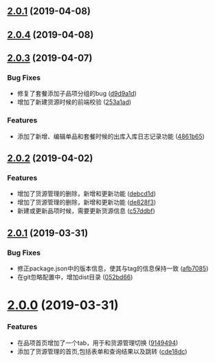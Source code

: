 <a name="2.0.1"></a>
## [2.0.1](https://github.com/copperdale/meiye/compare/2.0.4...2.0.1) (2019-04-08)



<a name="2.0.4"></a>
## [2.0.4](https://github.com/copperdale/meiye/compare/2.0.3...2.0.4) (2019-04-08)



<a name="2.0.3"></a>
## [2.0.3](https://github.com/copperdale/meiye/compare/2.0.2...2.0.3) (2019-04-07)


### Bug Fixes

* 修复了套餐添加子品项分组的bug ([d9d9a1d](https://github.com/copperdale/meiye/commit/d9d9a1d))
* 增加了新建货源时候的前端校验 ([253a1ad](https://github.com/copperdale/meiye/commit/253a1ad))


### Features

* 添加了新增、编辑单品和套餐时候的出库入库日志记录功能 ([4861b65](https://github.com/copperdale/meiye/commit/4861b65))



<a name="2.0.2"></a>
## [2.0.2](https://github.com/copperdale/meiye/compare/2.0.1...2.0.2) (2019-04-02)


### Features

* 增加了货源管理的删除，新增和更新功能 ([debcd1d](https://github.com/copperdale/meiye/commit/debcd1d))
* 增加了货源管理的删除，新增和更新功能 ([de828f3](https://github.com/copperdale/meiye/commit/de828f3))
* 新建或更新品项时候，需要更新货源信息 ([c57ddbf](https://github.com/copperdale/meiye/commit/c57ddbf))



<a name="2.0.1"></a>
## [2.0.1](https://github.com/copperdale/meiye/compare/2.0.0...2.0.1) (2019-03-31)


### Bug Fixes

* 修正package.json中的版本信息，使其与tag的信息保持一致 ([afb7085](https://github.com/copperdale/meiye/commit/afb7085))
* 在git忽略配置中，增加dist目录 ([052bd66](https://github.com/copperdale/meiye/commit/052bd66))



<a name="2.0.0"></a>
# [2.0.0](https://github.com/copperdale/meiye/compare/9149494...2.0.0) (2019-03-31)


### Features

* 在品项首页增加了一个tab，用于和货源管理切换 ([9149494](https://github.com/copperdale/meiye/commit/9149494))
* 添加了货源管理的首页,包括表单和查询结果以及跳转 ([cde18dc](https://github.com/copperdale/meiye/commit/cde18dc))



